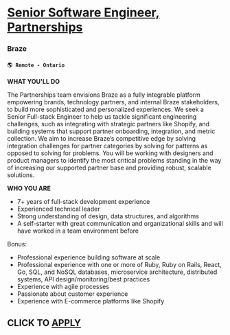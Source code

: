 # [Senior Software Engineer, Partnerships](https://www.remotewlb.com/apply/senior-software-engineer-partnerships)  
### Braze  
#### `🌎 Remote - Ontario`  

**WHAT YOU'LL DO**

The Partnerships team envisions Braze as a fully integrable platform empowering brands, technology partners, and internal Braze stakeholders, to build more sophisticated and personalized experiences. We seek a Senior Full-stack Engineer to help us tackle significant engineering challenges, such as integrating with strategic partners like Shopify, and building systems that support partner onboarding, integration, and metric collection. We aim to increase Braze’s competitive edge by solving integration challenges for partner categories by solving for patterns as opposed to solving for problems. You will be working with designers and product managers to identify the most critical problems standing in the way of increasing our supported partner base and providing robust, scalable solutions.

**WHO YOU ARE**

  * 7+ years of full-stack development experience
  * Experienced technical leader
  * Strong understanding of design, data structures, and algorithms
  * A self-starter with great communication and organizational skills and will have worked in a team environment before

Bonus:

  * Professional experience building software at scale
  * Professional experience with one or more of Ruby, Ruby on Rails, React, Go, SQL, and NoSQL databases, microservice architecture, distributed systems, API design/monitoring/best practices
  * Experience with agile processes
  * Passionate about customer experience
  * Experience with E-commerce platforms like Shopify

  
## CLICK TO [APPLY](https://www.remotewlb.com/apply/senior-software-engineer-partnerships)

